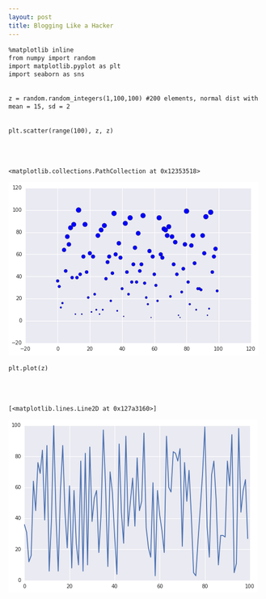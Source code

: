 ```yaml
---
layout: post
title: Blogging Like a Hacker
---
```


    %matplotlib inline
    from numpy import random
    import matplotlib.pyplot as plt
    import seaborn as sns


    z = random.random_integers(1,100,100) #200 elements, normal dist with mean = 15, sd = 2


    plt.scatter(range(100), z, z)




    <matplotlib.collections.PathCollection at 0x12353518>




![png](sampleScatter_files/sampleScatter_2_1.png)



    plt.plot(z)




    [<matplotlib.lines.Line2D at 0x127a3160>]




![png](sampleScatter_files/sampleScatter_3_1.png)

